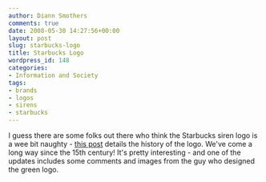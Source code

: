 ```yaml
---
author: Diann Smothers
comments: true
date: 2008-05-30 14:27:56+00:00
layout: post
slug: starbucks-logo
title: Starbucks Logo
wordpress_id: 148
categories:
- Information and Society
tags:
- brands
- logos
- sirens
- starbucks
---
```


I guess there are some folks out there who think the Starbucks siren logo is a wee bit naughty - [this post](http://www.deadprogrammer.com/starbucks-logo-mermaid) details the history of the logo. We've come a long way since the 15th century! It's pretty interesting - and one of the updates includes some comments and images from the guy who designed the green logo.
